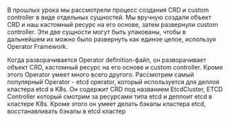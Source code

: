 В прошлых урока мы рассмотрели процесс создания CRD и custom controller в виде отдельных сущностей. Мы вручную создали объект CRD и наш кастомный ресурс на его основе, затем развернули custom controller. Эти две сущности могут быть упакованы, чтобы в дальнейшем их можно было развернуть как единое целое, используя Operator Framework.

Когда разворачивается Operator definition-файл, он разворачивает объект CRD, кастомный ресурс на его основе и custom controller. Кроме этого Operator умеет много всего другого. Рассмотрим самый популярный Operator - etcd operator, который используется для деплоя кластера etcd в K8s. Он содержит CRD под названием EtcdCluster, ETCD Controller который смотрим за ресурсами типа etcd и деплоит etcd в кластере K8s. Кроме этого он умеет делать бэкапы кластера etcd, восстанавливать бэкапы в etcd кластер